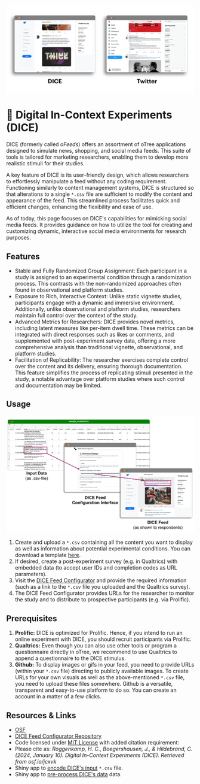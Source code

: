 
![DICE vs. Twitter Interface](misc/img/oFeeds-screenshots_2.png?raw=true "DICE compared to Twitter")


# 🎲 Digital In-Context Experiments (DICE)

DICE (formerly called _oFeeds_) offers an assortment of oTree applications designed to simulate news, shopping, and social media feeds. 
This suite of tools is tailored for marketing researchers, enabling them to develop more realistic stimuli for their studies.

A key feature of DICE is its user-friendly design, which allows researchers to effortlessly manipulate a feed without any coding requirement. 
Functioning similarly to content management systems, DICE is structured so that alterations to a single `*.csv` file are sufficient to modify the content and appearance of the feed. 
This streamlined process facilitates quick and efficient changes, enhancing the flexibility and ease of use.

As of today, this page focuses on DICE's capabilities for mimicking social media feeds. 
It provides guidance on how to utilize the tool for creating and customizing dynamic, interactive social media environments for research purposes.

## Features

- Stable and Fully Randomized Group Assignment: Each participant in a study is assigned to an experimental condition through a randomization process. This contrasts with the non-randomized approaches often found in observational and platform studies.
- Exposure to Rich, Interactive Context: Unlike static vignette studies, participants engage with a dynamic and immersive environment. Additionally, unlike observational and platform studies, researchers maintain full control over the context of the study.
- Advanced Metrics for Researchers: DICE provides novel metrics, including latent measures like per-item dwell time. These metrics can be integrated with direct responses such as likes or comments, and supplemented with post-experiment survey data, offering a more comprehensive analysis than traditional vignette, observational, and platform studies.
- Facilitation of Replicability: The researcher exercises complete control over the content and its delivery, ensuring thorough documentation. This feature simplifies the process of replicating stimuli presented in the study, a notable advantage over platform studies where such control and documentation may be limited.

## Usage

![Screenshot of oCom App](misc/img/figure-4.png?raw=true "Configuration Process")

1. Create and upload a `*.csv` containing all the content you want to display as well as information about potential experimental conditions. You can download a template [here](https://feed-config-2053f6176aba.herokuapp.com/static/sample_feed.csv).
2. If desired, create a post-experiment survey (e.g. in Qualtrics) with embedded data (to accept user IDs and completion codes as URL parameters).
2. Visit the [DICE Feed Configurator](https://feed-config-2053f6176aba.herokuapp.com/) and provide the required information (such as a link to the `*.csv` file you uploaded and the Qualtrics survey).
3. The DICE Feed Configurator provides URLs for the researcher to monitor the study and to distribute to prospective participants (e.g. via Prolific).

## Prerequisites

1. **Prolific:** DICE is optimized for Prolific. Hence, if you intend to run an online experiment with DICE, you should recruit participants via Prolific.
2. **Qualtrics:** Even though you can also use other tools or program a questionnaire directly in oTree, we recommend to use Qualtrics to append a questionnaire to the DICE stimulus.
3. **Github:** To display images or gifs in your feed, you need to provide URLs (within your `*.csv` file) directing to publicly available images. To create URLs for your own visuals as well as the above-mentioned `*.csv` file, you need to upload these files somewhere. Github is a versatile, transparent and easy-to-use platform to do so. You can create an account in a matter of a few clicks.


## Resources & Links

- [OSF](https://osf.io/jcxvk/)
- [DICE Feed Configurator Repository](https://github.com/Howquez/oFeeds-config)
- Code licensed under [MIT License](LICENSE) with added citation requirement:
- Please cite as: _Roggenkamp, H. C., Boegershausen, J., & Hildebrand, C. (2024, January 10). Digital In-Context Experiments (DICE). Retrieved from osf.io/jcxvk_
- Shiny app to [encode DICE's input](https://roggenkamp.shinyapps.io/DICE-input-encoding/) `*.csv` file.
- Shiny app to [pre-process DICE's data](https://roggenkamp.shinyapps.io/DICE-Preprocessing/) data.

<!--
## 🧵 Mimic Social Media Feeds with _oTweet_
![Screenshot of oCom App](misc/img/screenshot_oTweet.png?raw=true "Shop Interface")
[otreezip file](oTweet/oTweet.otreezip)


## 🗞️ Mimic News Feeds with _oNovitas_
![Screenshot of oNovitas App](misc/img/screenshot_oNovitas.png?raw=true "News Feed")
[otreezip file](oNovitas/oNovitas.otreezip)

## 🛒 Mimic Web Shops with _oCom_
![Screenshot of oCom App](misc/img/screenshot_oCom.png?raw=true "Shop Interface")
[otreezip file](oCom/oCom.otreezip)
-->